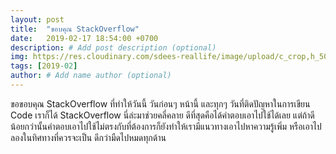 ```yaml
---
layout: post
title:  "ขอบคุณ StackOverflow"
date:   2019-02-17 18:54:00 +0700
description: # Add post description (optional)
img: https://res.cloudinary.com/sdees-reallife/image/upload/c_crop,h_500,y_250/v1550404339/Screenshot_from_2019-02-17_18-51-39.png # Add image post (optional)
tags: [2019-02]
author: # Add name author (optional)
---
```

ขอขอบคุณ StackOverflow ที่ทำให้วันนี้ วันก่อนๆ หน้านี้ และทุกๆ วันที่ติดปัญหาในการเขียน Code เราก็ได้ StackOverflow นี่ล่ะมาช่วยคลี่คลาย ดีที่สุดคือได้คำตอบเอาไปใช้ได้เลย แต่ถ้าดีน้อยกว่านั้นคำตอบเอาไปใช้ไม่ตรงกับที่ต้องการก็ยังทำให้เรามีแนวทางเอาไปหาความรู้เพิ่ม หรือเอาไปลองในทิศทางที่ควรจะเป็น ดีกว่ามืดไปหมดทุกด้าน
